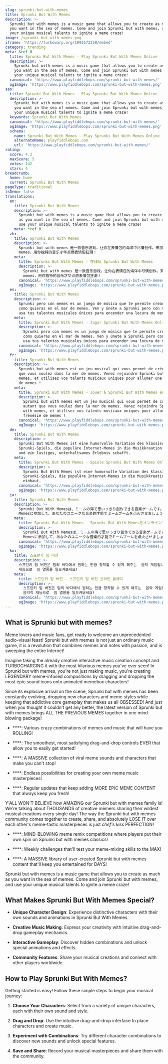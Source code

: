 ```yaml
---
slug: sprunki-but-with-memes
title: Sprunki But With Memes
description: >-
  Sprunki but with memes is a music game that allows you to create as much as
  you want in the sea of memes. Come and join Sprunki but with memes, and use
  your unique musical talents to ignite a meme craze!
image: /sprunki-but-with-memes.png
iframe: 'https://turbowarp.org/1095572358/embed'
category: trending
meta: &ref_0
  title: Sprunki But With Memes - Play Sprunki But With Memes Online
  description: >-
    Sprunki but with memes is a music game that allows you to create as much as
    you want in the sea of memes. Come and join Sprunki but with memes, and use
    your unique musical talents to ignite a meme craze!
  canonical: 'https://www.playfiddlebops.com/sprunki-but-with-memes/'
  ogImage: 'https://www.playfiddlebops.com/sprunki-but-with-memes.png'
seo:
  title: Sprunki But With Memes - Play Sprunki But With Memes Online
  description: >-
    Sprunki but with memes is a music game that allows you to create as much as
    you want in the sea of memes. Come and join Sprunki but with memes, and use
    your unique musical talents to ignite a meme craze!
  keywords: Sprunki But With Memes
  canonical: 'https://www.playfiddlebops.com/sprunki-but-with-memes/'
  ogImage: 'https://www.playfiddlebops.com/sprunki-but-with-memes.png'
  schema:
    name: Sprunki But With Memes - Play Sprunki But With Memes Online
    alternateName: playfiddlebops.com
    url: 'https://www.playfiddlebops.com/sprunki-but-with-memes/'
rating:
  score: 4.2
  maxScore: 5
  votes: 142
  stars: 4
breadcrumb:
  home: home
  current: Sprunki But With Memes
pageType: traditional
isDemo: false
translations:
  en:
    title: Sprunki But With Memes
    description: >-
      Sprunki but with memes is a music game that allows you to create as much
      as you want in the sea of memes. Come and join Sprunki but with memes, and
      use your unique musical talents to ignite a meme craze!
    meta: *ref_0
  zh:
    title: Sprunki But With Memes
    description: >-
      Sprunki but with memes 是一款音乐游戏，让你在表情包的海洋中尽情创作。来加入 Sprunki but with
      memes，用你独特的音乐才华点燃表情包狂潮！
    meta:
      title: Sprunki But With Memes - 在线玩 Sprunki But With Memes
      description: >-
        Sprunki but with memes 是一款音乐游戏，让你在表情包的海洋中尽情创作。来加入 Sprunki but with
        memes，用你独特的音乐才华点燃表情包狂潮！
      canonical: 'https://www.playfiddlebops.com/sprunki-but-with-memes/'
      ogImage: 'https://www.playfiddlebops.com/sprunki-but-with-memes.png'
  es:
    title: Sprunki But With Memes
    description: >-
      Sprunki pero con memes es un juego de música que te permite crear tanto
      como quieras en el mar de memes. Ven y únete a Sprunki pero con memes, y
      usa tus talentos musicales únicos para encender una locura de memes!
    meta:
      title: Sprunki But With Memes - Jugar Sprunki But With Memes Online
      description: >-
        Sprunki pero con memes es un juego de música que te permite crear tanto
        como quieras en el mar de memes. Ven y únete a Sprunki pero con memes, y
        usa tus talentos musicales únicos para encender una locura de memes!
      canonical: 'https://www.playfiddlebops.com/sprunki-but-with-memes/'
      ogImage: 'https://www.playfiddlebops.com/sprunki-but-with-memes.png'
  fr:
    title: Sprunki But With Memes
    description: >-
      Sprunki but with memes est un jeu musical qui vous permet de créer autant
      que vous voulez dans la mer de memes. Venez rejoindre Sprunki but with
      memes, et utilisez vos talents musicaux uniques pour allumer une frénésie
      de memes !
    meta:
      title: Sprunki But With Memes - Jouer à Sprunki But With Memes en Ligne
      description: >-
        Sprunki but with memes est un jeu musical qui vous permet de créer
        autant que vous voulez dans la mer de memes. Venez rejoindre Sprunki but
        with memes, et utilisez vos talents musicaux uniques pour allumer une
        frénésie de memes !
      canonical: 'https://www.playfiddlebops.com/sprunki-but-with-memes/'
      ogImage: 'https://www.playfiddlebops.com/sprunki-but-with-memes.png'
  de:
    title: Sprunki But With Memes
    description: >
      Sprunki But With Memes ist eine humorvolle Variation des klassischen
      Sprunki-Spiels, die populäre Internet-Memes in die Musikkreation einbaut
      und ein lustiges, unterhaltsames Erlebnis schafft.
    meta:
      title: Sprunki But With Memes - Spiele Sprunki But With Memes Online
      description: >
        Sprunki But With Memes ist eine humorvolle Variation des klassischen
        Sprunki-Spiels, die populäre Internet-Memes in die Musikkreation
        einbaut.
      canonical: 'https://www.playfiddlebops.com/sprunki-but-with-memes/'
      ogImage: 'https://www.playfiddlebops.com/sprunki-but-with-memes.png'
  ja:
    title: Sprunki But With Memes
    description: >-
      Sprunki But With Memesは、ミームの海で思いっきり創作できる音楽ゲームです。Sprunki But With
      Memesに参加して、あなたのユニークな音楽的才能でミームブームを点火させましょう！
    meta:
      title: Sprunki But With Memes - Sprunki But With Memesをオンラインでプレイ
      description: >-
        Sprunki But With Memesは、ミームの海で思いっきり創作できる音楽ゲームです。Sprunki But With
        Memesに参加して、あなたのユニークな音楽的才能でミームブームを点火させましょう！
      canonical: 'https://www.playfiddlebops.com/sprunki-but-with-memes/'
      ogImage: 'https://www.playfiddlebops.com/sprunki-but-with-memes.png'
  ko:
    title: 스프런키 밈 버전
    description: >-
      스프런키 밈 버전은 밈의 바다에서 원하는 만큼 창작할 수 있게 해주는  음악 게임입니다. 스프런키 밈 버전에 참여하고, 독특한 음악적
      재능으로  밈 열풍을 일으켜보세요!
    meta:
      title: 스프런키 밈 버전 - 스프런키 밈 버전 온라인 플레이
      description: >-
        스프런키 밈 버전은 밈의 바다에서 원하는 만큼 창작할 수 있게 해주는  음악 게임입니다. 스프런키 밈 버전에 참여하고, 독특한
        음악적 재능으로  밈 열풍을 일으켜보세요!
      canonical: 'https://www.playfiddlebops.com/sprunki-but-with-memes/'
      ogImage: 'https://www.playfiddlebops.com/sprunki-but-with-memes.png'
---
```


## What is Sprunki but with memes?

Meme lovers and music fans, get ready to welcome an unprecedented audio-visual feast! Sprunki but with memes is not just an ordinary music game, it is a revolution that combines memes and notes with passion, and is sweeping the entire Internet!

Imagine taking the already creative interactive music creation concept and TURBOCHARGING it with the most hilarious memes you've ever seen! In Sprunki but with memes, you're not just making music, you're creating LEGENDARY meme-infused compositions by dragging and dropping the most epic sound icons onto animated memebox characters!

Since its explosive arrival on the scene, Sprunki but with memes has been constantly evolving, dropping new characters and meme styles while keeping that addictive core gameplay that makes us all OBSESSED! And just when you thought it couldn't get any better, the latest version of Sprunki but with memes brings ALL THE PREVIOUS MEMES together in one mind-blowing package!

- ****: Various crazy combinations of memes and music that will have you ROLLING!

- ****: The smoothest, most satisfying drag-and-drop controls EVER that allow you to easily get started!

- ****: A MASSIVE collection of viral meme sounds and characters that make you can't stop!

- ****: Endless possibilities for creating your own meme music masterpieces!

- ****: Regular updates that keep adding MORE EPIC MEME CONTENT that always keep you fresh!

Y'ALL WON'T BELIEVE how AMAZING our Sprunki but with memes family is! We're talking about THOUSANDS of creative memers sharing their wildest musical creations every single day! The way the Sprunki but with memes community comes together to create, share, and absolutely LOSE IT over each other's meme-tastic masterpieces is just *chef's kiss* PERFECTION!

- ****: MIND-BLOWING meme remix competitions where players put their own spin on Sprunki but with memes classics!

- ****: Weekly challenges that'll test your meme-mixing skills to the MAX!

- ****: A MASSIVE library of user-created Sprunki but with memes content that'll keep you entertained for DAYS!

Sprunki but with memes is a music game that allows you to create as much as you want in the sea of memes. Come and join Sprunki but with memes, and use your unique musical talents to ignite a meme craze!

## What Makes Sprunki But With Memes Special?

- **Unique Character Design**: Experience distinctive characters with their own sounds and animations in Sprunki But With Memes.

- **Creative Music Making**: Express your creativity with intuitive drag-and-drop gameplay mechanics.

- **Interactive Gameplay**: Discover hidden combinations and unlock special animations and effects.

- **Community Features**: Share your musical creations and connect with other players worldwide.

## How to Play Sprunki But With Memes?

Getting started is easy! Follow these simple steps to begin your musical journey:

1. **Choose Your Characters**: Select from a variety of unique characters, each with their own sound and style.

1. **Drag and Drop**: Use the intuitive drag-and-drop interface to place characters and create music.

1. **Experiment with Combinations**: Try different character combinations to discover new sounds and unlock special features.

1. **Save and Share**: Record your musical masterpieces and share them with the community.
